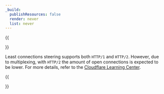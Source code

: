 ```yaml
---
_build:
  publishResources: false
  render: never
  list: never
---
```



{{<Aside type="warning">}}

Least connections steering supports both `HTTP/1` and `HTTP/2`. However, due to multiplexing, with `HTTP/2` the amount of open connections is expected to be lower. For more details, refer to the [Cloudflare Learning Center](https://www.cloudflare.com/learning/performance/http2-vs-http1.1/).

{{</Aside>}}